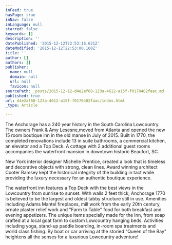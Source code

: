 ```yaml
---
inFeed: true
hasPage: true
inNav: false
inLanguage: null
starred: false
keywords: []
description: ''
datePublished: '2015-12-12T22:53:16.621Z'
dateModified: '2015-12-12T22:53:00.160Z'
title: ''
author: []
authors: []
publisher:
  name: null
  domain: null
  url: null
  favicon: null
sourcePath: _posts/2015-12-12-d4e2af68-123a-4612-a15f-f0170482faac.md
published: true
url: d4e2af68-123a-4612-a15f-f0170482faac/index.html
_type: Article

---
```

The Anchorage has a 240 year history in the South Carolina Lowcountry. The owners Frank & Amy Lesesne,moved from Atlanta and opened the new 15 room boutique inn in the old manse in July of 2015\. Built in 1770, the completed renovations include 13 in suite bathrooms, a commercial kitchen, an elevator and a Top Deck. A cottage with 2 additional guest rooms accompanies the waterfront mansion in downtown historic Beaufort, SC. 

New York interior designer Michelle Prentice, created a look that is timeless and decorative objects with strong, clean lines. Award winning architect Cooter Ramsey kept the historical integrity of the building in tact while providing the luxury necessary for an authentic boutique experience. 

The waterfront inn features a Top Deck with the best views in the Lowcountry from sunrise to sunset. With walls 2 feet thick, Anchorage 1770 is believed to be the largest and oldest tabby structure still in use. Amenities including Adams Mantel fireplaces, mill work from the early 20th century, ornate plaster relief work and "Farm to Table" food for both breakfast and evening appetizers. The unique items specially made for the Inn, from soap crafted at a local goat farm to custom Lowcountry hanging beds. Activities including yoga, stand-up paddle boarding, in-room spa treatments and world class fishing. By boat or car arriving at the storied "Queen of the Bay" heightens all the senses for a luxurious Lowcountry adventure!